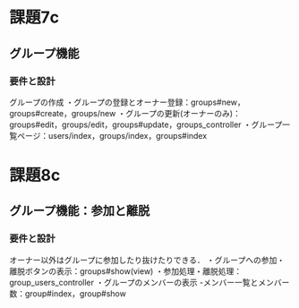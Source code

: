 # 課題7c
## グループ機能
### 要件と設計
グループの作成
・グループの登録とオーナー登録：groups#new，groups#create，groups/new
・グループの更新(オーナーのみ)：groups#edit，groups/edit，groups#update，groups_controller
・グループ一覧ページ：users/index，groups/index，groups#index

# 課題8c
## グループ機能：参加と離脱
### 要件と設計
オーナー以外はグループに参加したり抜けたりできる．
・グループへの参加・離脱ボタンの表示：groups#show(view)
・参加処理・離脱処理：group_users_controller
・グループのメンバーの表示
  -メンバー一覧とメンバー数：group#index，group#show